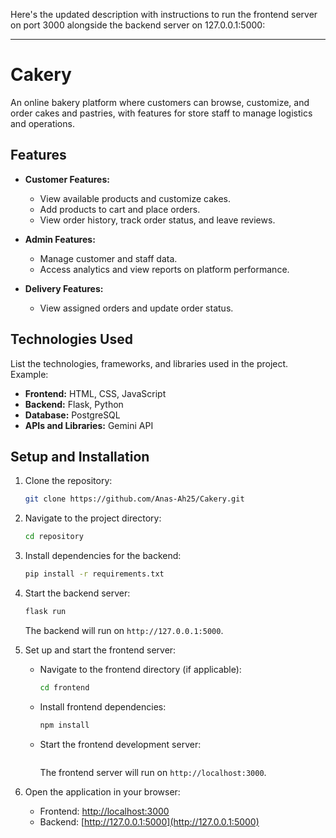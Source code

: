 Here's the updated description with instructions to run the frontend server on port 3000 alongside the backend server on 127.0.0.1:5000:

---

# Cakery  
An online bakery platform where customers can browse, customize, and order cakes and pastries, with features for store staff to manage logistics and operations.

## Features  
- **Customer Features:**  
  - View available products and customize cakes.  
  - Add products to cart and place orders.  
  - View order history, track order status, and leave reviews.  

- **Admin Features:**  
  - Manage customer and staff data.  
  - Access analytics and view reports on platform performance.  

- **Delivery Features:**  
  - View assigned orders and update order status.  

## Technologies Used  
List the technologies, frameworks, and libraries used in the project. Example:  
- **Frontend:** HTML, CSS, JavaScript  
- **Backend:** Flask, Python  
- **Database:** PostgreSQL  
- **APIs and Libraries:** Gemini API  

## Setup and Installation  

1. Clone the repository:  
   ```bash  
   git clone https://github.com/Anas-Ah25/Cakery.git  
   ```  

2. Navigate to the project directory:  
   ```bash  
   cd repository  
   ```  

3. Install dependencies for the backend:  
   ```bash  
   pip install -r requirements.txt  
   ```  

4. Start the backend server:  
   ```bash  
   flask run  
   ```  
   The backend will run on `http://127.0.0.1:5000`.  

5. Set up and start the frontend server:  
   - Navigate to the frontend directory (if applicable):  
     ```bash  
     cd frontend  
     ```  
   - Install frontend dependencies:  
     ```bash  
     npm install  
     ```  
   - Start the frontend development server:  
     ```bash  
     
     ```  
     The frontend server will run on `http://localhost:3000`.  

6. Open the application in your browser:  
   - Frontend: [http://localhost:3000](http://localhost:3000)  
   - Backend: [http://127.0.0.1:5000](http://127.0.0.1:5000)  


